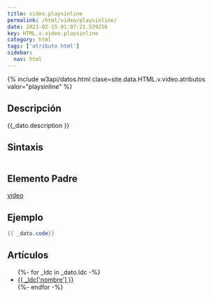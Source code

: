 ```yaml
---
title: video.playsinline
permalink: /html/video/playsinline/
date: 2021-02-15 01:07:21.539256
key: HTML.v.video.playsinline
category: html
tags: ['atributo html']
sidebar: 
  nav: html
---
```


{% include w3api/datos.html clase=site.data.HTML.v.video.atributos valor="playsinline" %}

## Descripción
{{_dato.description }}

## Sintaxis
~~~html
~~~

## Elemento Padre
[video](/html/video/)

## Ejemplo
~~~java
{{ _dato.code}}
~~~

## Artículos
<ul>
{%- for _ldc in _dato.ldc -%}
   <li>
       <a href="{{_ldc['url'] }}">{{ _ldc['nombre'] }}</a>
   </li>
{%- endfor -%}
</ul>
